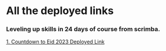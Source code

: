 # All the deployed links
### Leveling up skills in 24 days of course from scrimba.
[1. Countdown to Eid 2023 Deployed Link](https://eid-2k23-countdown.netlify.app/)
